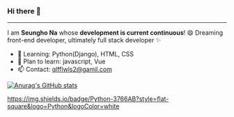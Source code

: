 ### Hi there 👋
---
I am **Seungho Na** whose **development is current continuous**! 😄
Dreaming front-end developer, ultimately full stack developer ✨
+ 🌱 Learning: Python(Django), HTML, CSS
+ 📄 Plan to learn: javascript, Vue
+ 📫 Contact: qlfflwls2@gamil.com

<!--
**qlfflwls5/qlfflwls5** is a ✨ _special_ ✨ repository because its `README.md` (this file) appears on your GitHub profile.

Here are some ideas to get you started:

- 🔭 I’m currently working on ...
- 🌱 I’m currently learning ...
- 👯 I’m looking to collaborate on ...
- 🤔 I’m looking for help with ...
- 💬 Ask me about ...
- 📫 How to reach me: ...
- 😄 Pronouns: ...
- ⚡ Fun fact: ...
-->
[![Anurag's GitHub stats](https://github-readme-stats.vercel.app/api?username=qlfflwls5&show_icons=true&theme=dracula)](https://github.com/anuraghazra/github-readme-stats)

https://img.shields.io/badge/Python-3766AB?style=flat-square&logo=Python&logoColor=white
